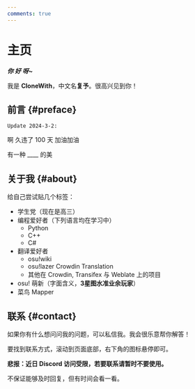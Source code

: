 ```yaml
---
comments: true
---
```


# 主页

***你 好 呀~***

我是 **CloneWith**，中文名**复予**。很高兴见到你！

## 前言 {#preface}

`Update 2024-3-2:`

啊 久违了 100 天 加油加油

有一种 ____ 的美

## 关于我 {#about}

给自己尝试贴几个标签：

- 学生党（现在是高三）
- 编程爱好者（下列语言均在学习中）
  - Python
  - C++
  - C#
- 翻译爱好者
  - osu!wiki
  - osu!lazer Crowdin Translation
  - 其他在 Crowdin, Transifex 与 Weblate 上的项目
- osu! 萌新（字面含义，**3星图水准业余玩家**）
- 菜鸟 Mapper

## 联系 {#contact}

如果你有什么想问问我的问题，可以私信我。我会很乐意帮你解答！

要找到联系方式，滚动到页面底部，右下角的图标悬停即可。

**悲报：近日 Discord 访问受限，若要联系请暂时不要使用。**

不保证能够及时回复，但有时间会看一看。
